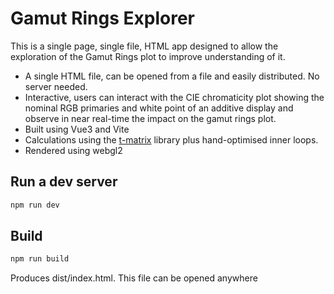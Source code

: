 # Gamut Rings Explorer

This is a single page, single file, HTML app designed to allow the exploration of the Gamut Rings plot to improve understanding of it.
- A single HTML file, can be opened from a file and easily distributed.  No server needed.
- Interactive, users can interact with the CIE chromaticity plot showing the nominal RGB primaries and white point of an additive display and observe in near real-time the impact on the gamut rings plot.
- Built using Vue3 and Vite
- Calculations using the [t-matrix](https://github.com/euan-smith/t-matrix) library plus hand-optimised inner loops.
- Rendered using webgl2

## Run a dev server

```bash
npm run dev
```

## Build

```bash
npm run build
```

Produces dist/index.html.  This file can be opened anywhere

